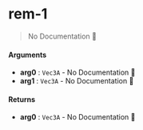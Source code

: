 # rem\-1

> No Documentation 🚧

#### Arguments

- **arg0** : `Vec3A` \- No Documentation 🚧
- **arg1** : `Vec3A` \- No Documentation 🚧

#### Returns

- **arg0** : `Vec3A` \- No Documentation 🚧